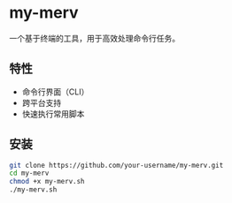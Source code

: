 # my-merv

一个基于终端的工具，用于高效处理命令行任务。

## 特性

- 命令行界面（CLI）
- 跨平台支持
- 快速执行常用脚本

## 安装

```bash
git clone https://github.com/your-username/my-merv.git
cd my-merv
chmod +x my-merv.sh
./my-merv.sh